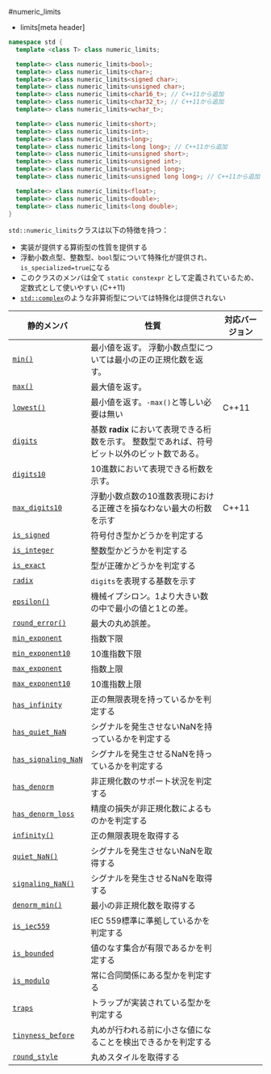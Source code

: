 #numeric_limits
* limits[meta header]


```cpp
namespace std {
  template <class T> class numeric_limits;

  template<> class numeric_limits<bool>;
  template<> class numeric_limits<char>;
  template<> class numeric_limits<signed char>;
  template<> class numeric_limits<unsigned char>;
  template<> class numeric_limits<char16_t>; // C++11から追加
  template<> class numeric_limits<char32_t>; // C++11から追加
  template<> class numeric_limits<wchar_t>;

  template<> class numeric_limits<short>;
  template<> class numeric_limits<int>;
  template<> class numeric_limits<long>;
  template<> class numeric_limits<long long>; // C++11から追加
  template<> class numeric_limits<unsigned short>;
  template<> class numeric_limits<unsigned int>;
  template<> class numeric_limits<unsigned long>;
  template<> class numeric_limits<unsigned long long>; // C++11から追加

  template<> class numeric_limits<float>;
  template<> class numeric_limits<double>;
  template<> class numeric_limits<long double>;
}
```

`std::numeric_limits`クラスは以下の特徴を持つ：

* 実装が提供する算術型の性質を提供する
* 浮動小数点型、整数型、`bool`型について特殊化が提供され、`is_specialized=true`になる
* このクラスのメンバは全て `static constexpr` として定義されているため、定数式として使いやすい (C++11)
* [`std::complex`](/reference/complex.md)のような非算術型については特殊化は提供されない

| 静的メンバ                                                   | 性質 | 対応バージョン |
|--------------------------------------------------------------|--------------------------------------------------------|-------|
| [`min()`](./numeric_limits/min.md)                           | 最小値を返す。 浮動小数点型については最小の正の正規化数を返す。 | |
| [`max()`](./numeric_limits/max.md)                           | 最大値を返す。 | |
| [`lowest()`](./numeric_limits/lowest.md)                     | 最小値を返す。`-max()`と等しい必要は無い | C++11 |
| [`digits`](./numeric_limits/digits.md)                       | 基数 **radix** において表現できる桁数を示す。 整数型であれば、符号ビット以外のビット数である。 | |
| [`digits10`](./numeric_limits/digits10.md)                   | 10進数において表現できる桁数を示す。 | |
| [`max_digits10`](./numeric_limits/max_digits10.md)           | 浮動小数点数の10進数表現における正確さを損なわない最大の桁数を示す | C++11 |
| [`is_signed`](./numeric_limits/is_signed.md)                 | 符号付き型かどうかを判定する | |
| [`is_integer`](./numeric_limits/is_integer.md)               | 整数型かどうかを判定する | |
| [`is_exact`](./numeric_limits/is_exact.md)                   | 型が正確かどうかを判定する | |
| [`radix`](./numeric_limits/radix.md)                         | `digits`を表現する基数を示す | |
| [`epsilon()`](./numeric_limits/epsilon.md)                   | 機械イプシロン。1より大きい数の中で最小の値と1との差。 | |
| [`round_error()`](./numeric_limits/round_error.md)           | 最大の丸め誤差。 | |
| [`min_exponent`](./numeric_limits/min_exponent.md)           | 指数下限 | |
| [`min_exponent10`](./numeric_limits/min_exponent10.md)       | 10進指数下限 | |
| [`max_exponent`](./numeric_limits/max_exponent.md)           | 指数上限 | |
| [`max_exponent10`](./numeric_limits/max_exponent10.md)       | 10進指数上限 | |
| [`has_infinity`](./numeric_limits/has_infinity.md)           | 正の無限表現を持っているかを判定する | |
| [`has_quiet_NaN`](./numeric_limits/has_quiet_nan.md)         | シグナルを発生させないNaNを持っているかを判定する | |
| [`has_signaling_NaN`](./numeric_limits/has_signaling_nan.md) | シグナルを発生させるNaNを持っているかを判定する | |
| [`has_denorm`](./numeric_limits/has_denorm.md)               | 非正規化数のサポート状況を判定する | |
| [`has_denorm_loss`](./numeric_limits/has_denorm_loss.md)     | 精度の損失が非正規化数によるものかを判定する | |
| [`infinity()`](./numeric_limits/infinity.md)                 | 正の無限表現を取得する | |
| [`quiet_NaN()`](./numeric_limits/quiet_nan.md)               | シグナルを発生させないNaNを取得する | |
| [`signaling_NaN()`](./numeric_limits/signaling_nan.md)       | シグナルを発生させるNaNを取得する | |
| [`denorm_min()`](./numeric_limits/denorm_min.md)             | 最小の非正規化数を取得する | |
| [`is_iec559`](./numeric_limits/is_iec559.md)                 | IEC 559標準に準拠しているかを判定する | |
| [`is_bounded`](./numeric_limits/is_bounded.md)               | 値のなす集合が有限であるかを判定する | |
| [`is_modulo`](./numeric_limits/is_modulo.md)                 | 常に合同関係にある型かを判定する | |
| [`traps`](./numeric_limits/traps.md)                         | トラップが実装されている型かを判定する | |
| [`tinyness_before`](./numeric_limits/tinyness_before.md)     | 丸めが行われる前に小さな値になることを検出できるかを判定する | |
| [`round_style`](./numeric_limits/round_style.md)             | 丸めスタイルを取得する | |

